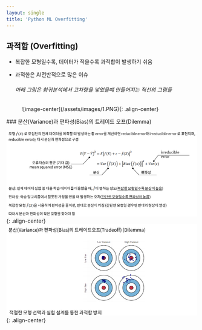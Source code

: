 ```yaml
---
layout: single
title: 'Python ML Overfitting'
---
```

## 과적합 (Overfitting)

- 복잡한 모형일수록, 데이터가 적을수록 과적합이 발생하기 쉬움

- 과적한은 AI전반적으로 많은 이슈

  ###### 아래 그림은 회귀분석에서 고차항을 넣었을떄 만들어지는 직선의 그림들
<figure>
  ![image-center](/assets/images/1.PNG){: .align-center}
</figure>
### 분산(Variance)과 편파성(Bias)의 트레이드 오프(Dilemma)

![image-center](/assets/images/2.PNG){: .align-center}
![image-center](/assets/images/3.PNG){: .align-center}
